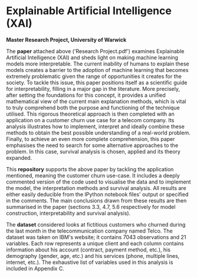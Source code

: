 # Explainable Artificial Intelligence (XAI)
**Master Research Project, University of Warwick**

The **paper** attached above ('Research Project.pdf') examines Explainable Artificial Intelligence (XAI) and sheds light on making machine learning models more interpretable. The current inability of humans to explain these models creates a barrier to the adoption of machine learning that becomes extremely problematic given the range of opportunities it creates for the society. To tackle this issue, this paper positions itself as a scientific guide for interpretability, filling in a major gap in the literature. More precisely, after setting the foundations for this concept, it provides a unified mathematical view of the current main explanation methods, which is vital to truly comprehend both the purpose and functioning of the technique utilised. This rigorous theoretical approach is then completed with an application on a customer churn use case for a telecom company. Its analysis illustrates how to implement, interpret and ideally combine these methods to obtain the best possible understanding of a real-world problem. Finally, to achieve an even more complete comprehension, this paper emphasises the need to search for some alternative approaches to the problem. In this case, survival analysis is chosen, applied and its theory expanded. 

This **repository** supports the above paper by tackling the application mentioned, meaning the customer churn use-case. It includes a deeply commented version of the code used to visualise the data and to implement the model, the interpretation methods and survival analysis. All results are either easily deducible from the IPython notebook files' output or specified in the comments. The main conclusions drawn from these results are then summarised in the paper (sections 3.3, 4.7, 5.6 respectively for model construction, interpretability and survival analysis).

The **dataset** considered looks at fictitious customers who churned during the last month in the telecommunication company named Telco. The dataset was taken on IBM's website; it contains 7043 observations and 21 variables. Each row represents a unique client and each column contains information about his account (contract, payment method, etc.), his demography (gender, age, etc.) and his services (phone, multiple lines, internet, etc.). The exhaustive list of variables used in this analysis is included in Appendix C. 

